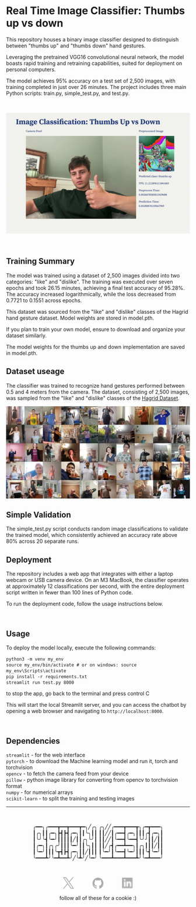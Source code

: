 
# Real Time Image Classifier: Thumbs up vs down

This repository houses a binary image classifier designed to distinguish between "thumbs up" and "thumbs down" hand gestures. 

Leveraging the pretrained VGG16 convolutional neural network, the model boasts rapid training and retraining capabilities, suited for deployment on personal computers. 

The model achieves 95% accuracy on a test set of 2,500 images, with training completed in just over 26 minutes. The project includes three main Python scripts: train.py, simple_test.py, and test.py.

&nbsp;

<div align="center"><img src="preview.gif" width="800" alt="Demo of real-time thumbs up vs. thumbs down image classification using a convolutional neural network on a web UI"></div>

&nbsp;

## Training Summary

The model was trained using a dataset of 2,500 images divided into two categories: "like" and "dislike". The training was executed over seven epochs and took 26.15 minutes, achieving a final test accuracy of 95.28%. The accuracy increased logarithmically, while the loss decreased from 0.7721 to 0.1551 across epochs. 

This dataset was sourced from the "like" and "dislike" classes of the Hagrid hand gesture dataset. Model weights are stored in model.pth.

If you plan to train your own model, ensure to download and organize your dataset similarly.

The model weights for the thumbs up and down implementation are saved in model.pth.

## Dataset useage

The classifier was trained to recognize hand gestures performed between 0.5 and 4 meters from the camera. The dataset, consisting of 2,500 images, was sampled from the "like" and "dislike" classes of the [Hagrid Dataset](https://github.com/hukenovs/hagrid).

<div align="center"><img src="dataset.jpeg" width="800"></div>

## Simple Validation

The simple_test.py script conducts random image classifications to validate the trained model, which consistently achieved an accuracy rate above 80% across 20 separate runs.

## Deployment

The repository includes a web app that integrates with either a laptop webcam or USB camera device. On an M3 MacBook, the classifier operates at approximately 12 classifications per second, with the entire deployment script written in fewer than 100 lines of Python code.

To run the deployment code, follow the usage instructions below.

&nbsp;

## Usage

To deploy the model locally, execute the following commands:

```
python3 -m venv my_env  
source my_env/bin/activate # or on windows: source my_env\Scripts\activate  
pip install -r requirements.txt  
streamlit run test.py 8000
```

to stop the app, go back to the terminal and press control C

This will start the local Streamlit server, and you can access the chatbot by opening a web browser and navigating to `http://localhost:8000`.

&nbsp;

## Dependencies

`streamlit` - for the web interface  
`pytorch` - to download the Machine learning model and run it, torch and torchvision  
`opencv` - to fetch the camera feed from your device  
`pillow` - python image library for converting from opencv to torchvision format  
`numpy` - for numerical arrays  
`scikit-learn` - to split the training and testing images  

<hr>

&nbsp;

<div align="center">



╭━━╮╭━━━┳━━┳━━━┳━╮╱╭╮        ╭╮╱╱╭━━━┳━━━┳╮╭━┳━━━╮
┃╭╮┃┃╭━╮┣┫┣┫╭━╮┃┃╰╮┃┃        ┃┃╱╱┃╭━━┫╭━╮┃┃┃╭┫╭━╮┃
┃╰╯╰┫╰━╯┃┃┃┃┃╱┃┃╭╮╰╯┃        ┃┃╱╱┃╰━━┫╰━━┫╰╯╯┃┃╱┃┃
┃╭━╮┃╭╮╭╯┃┃┃╰━╯┃┃╰╮┃┃        ┃┃╱╭┫╭━━┻━━╮┃╭╮┃┃┃╱┃┃
┃╰━╯┃┃┃╰┳┫┣┫╭━╮┃┃╱┃┃┃        ┃╰━╯┃╰━━┫╰━╯┃┃┃╰┫╰━╯┃
╰━━━┻╯╰━┻━━┻╯╱╰┻╯╱╰━╯        ╰━━━┻━━━┻━━━┻╯╰━┻━━━╯
  


&nbsp;


<a href="https://x.com/TheBrianLesko/status/1124018912268554240"><img src="https://raw.githubusercontent.com/BrianLesko/BrianLesko/main/.socials/svg-grey/x.svg" width="30" alt="X Logo"></a> &nbsp; &nbsp; &nbsp; &nbsp; &nbsp; &nbsp; <a href="https://github.com/BrianLesko"><img src="https://raw.githubusercontent.com/BrianLesko/BrianLesko/main/.socials/svg-grey/github.svg" width="30" alt="GitHub"></a> &nbsp; &nbsp; &nbsp; &nbsp; &nbsp; &nbsp; <a href="https://www.linkedin.com/in/brianlesko/"><img src="https://raw.githubusercontent.com/BrianLesko/BrianLesko/main/.socials/svg-grey/linkedin.svg" width="30" alt="LinkedIn"></a>

follow all of these for a cookie :)

</div>


&nbsp;


